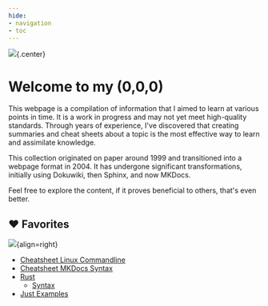 ```yaml
---
hide:
- navigation
- toc
---
```

![](img/logo-dark.svg){.center}

# Welcome to my (0,0,0)

This webpage is a compilation of information that I aimed to learn at various points in time. It is a work in progress and may not yet meet high-quality standards. Through years of experience, I've discovered that creating summaries and cheat sheets about a topic is the most effective way to learn and assimilate knowledge.

This collection originated on paper around 1999 and transitioned into a webpage format in 2004. It has undergone significant transformations, initially using Dokuwiki, then Sphinx, and now MKDocs.

Feel free to explore the content, if it proves beneficial to others, that's even better.

## :heart: Favorites

![](img/avatar/purple-tentacle-2.svg){align=right}

- [Cheatsheet Linux Commandline](os/linux/commandline/cheatsheet.md)
- [Cheatsheet MKDocs Syntax](multimedia/writing/md/mkdocs/cheatsheet.md)
- [Rust](coding/rust/index.md)
    - [Syntax](coding/rust/syntax.md)
- [Just Examples](tools/just/examples.md)


